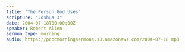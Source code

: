 ```yaml
---
title: "The Person God Uses"
scripture: "Joshua 3"
date: 2004-07-18T00:00:00Z
speaker: Robert Allen
sermon_type: morning
audio: https://pcpcmorningsermons.s3.amazonaws.com/2004-07-18.mp3 
---
```



